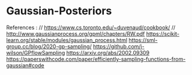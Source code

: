 # Gaussian-Posteriors
References : 
// https://www.cs.toronto.edu/~duvenaud/cookbook/
// http://www.gaussianprocess.org/gpml/chapters/RW.pdf
https://scikit-learn.org/stable/modules/gaussian_process.html
https://sml-group.cc/blog/2020-gp-sampling/
https://github.com/j-wilson/GPflowSampling
https://arxiv.org/abs/2002.09309
https://paperswithcode.com/paper/efficiently-sampling-functions-from-gaussian#code

